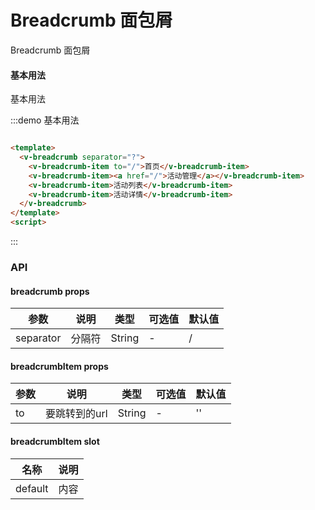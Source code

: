 # Breadcrumb 面包屑

Breadcrumb 面包屑

#### 基本用法

基本用法

:::demo 基本用法

```html

<template>
  <v-breadcrumb separator="?">
    <v-breadcrumb-item to="/">首页</v-breadcrumb-item>
    <v-breadcrumb-item><a href="/">活动管理</a></v-breadcrumb-item>
    <v-breadcrumb-item>活动列表</v-breadcrumb-item>
    <v-breadcrumb-item>活动详情</v-breadcrumb-item>
  </v-breadcrumb>
</template>
<script>
```

:::

### API

#### breadcrumb props

| 参数      | 说明          | 类型      | 可选值                           | 默认值  |
|---------- |-------------- |---------- |--------------------------------  |-------- |
| separator | 分隔符 | String | - | / |

#### breadcrumbItem props

| 参数      | 说明          | 类型      | 可选值                           | 默认值  |
|---------- |-------------- |---------- |--------------------------------  |-------- |
| to | 要跳转到的url | String | - | '' |

#### breadcrumbItem slot

| 名称 | 说明 |
|---------- |-------- |
| default | 内容 |
